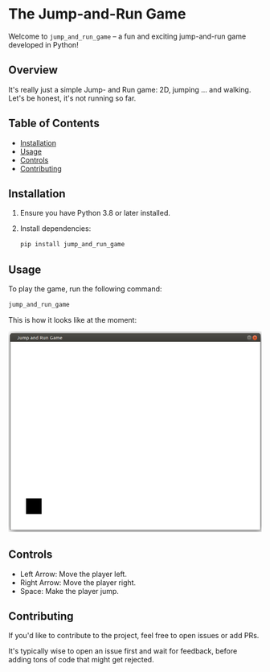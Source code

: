 # The Jump-and-Run Game

Welcome to `jump_and_run_game` – a fun and exciting jump-and-run game developed
in Python!

## Overview

It's really just a simple Jump- and Run game: 2D, jumping ... and walking.
Let's be honest, it's not running so far.

## Table of Contents

- [Installation](#installation)
- [Usage](#usage)
- [Controls](#controls)
- [Contributing](#contributing)

## Installation

1. Ensure you have Python 3.8 or later installed.

2. Install dependencies:

    ```bash
    pip install jump_and_run_game
    ```

## Usage

To play the game, run the following command:

```bash
jump_and_run_game
```

This is how it looks like at the moment:

![](docs/main-action.png)

## Controls

* Left Arrow: Move the player left.
* Right Arrow: Move the player right.
* Space: Make the player jump.

## Contributing

If you'd like to contribute to the project, feel free to open issues or add PRs.

It's typically wise to open an issue first and wait for feedback, before adding
tons of code that might get rejected.
